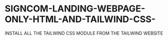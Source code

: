 # SIGNCOM-LANDING-WEBPAGE-ONLY-HTML-AND-TAILWIND-CSS-
INSTALL ALL THE TAILWIND CSS MODULE FROM THE TAILWIND WEBSITE
